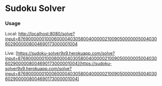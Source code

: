 # Sudoku Solver

### Usage

Local:
[http://localhost:8080/solve?input=876900000010006000040305800400000210090500000050040306029000008004690173000001004](http://localhost:8080/solve?input=876900000010006000040305800400000210090500000050040306029000008004690173000001004)

Live:
[https://sudoku-solver9x9.herokuapp.com/solve?input=876900000010006000040305800400000210090500000050040306029000008004690173000001004](https://sudoku-solver9x9.herokuapp.com/solve?input=876900000010006000040305800400000210090500000050040306029000008004690173000001004)